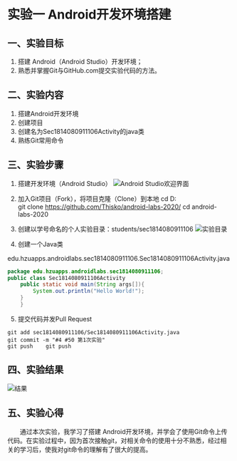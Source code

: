 # 实验一 Android开发环境搭建

## 一、实验目标

1. 搭建 Android（Android Studio）开发环境；
2. 熟悉并掌握Git与GitHub.com提交实验代码的方法。


## 二、实验内容
1. 搭建Android开发环境
2. 创建项目
3. 创建名为Sec1814080911106Activity的java类
4. 熟练Git常用命令


## 三、实验步骤
1. 搭建开发环境（Android Studio）
![Android Studio欢迎界面](https://github.com/18cs06/android-labs-2020/blob/master/students/sec1814080911106/Android%20%E5%BC%80%E5%8F%91%E7%8E%AF%E5%A2%83.png)

2. 加入Git项目（Fork），将项目克隆（Clone）到本地
cd D:\
git clone https://github.com/Thisko/android-labs-2020/
cd android-labs-2020 

3. 创建以学号命名的个人实验目录：students/sec1814080911106
![实验目录](https://github.com/18cs06/android-labs-2020/blob/master/students/sec1814080911106/%E5%AE%9E%E9%AA%8C%E7%9B%AE%E5%BD%95.png)

4. 创建一个Java类

edu.hzuapps.androidlabs.sec1814080911106.Sec1814080911106Activity.java
```java
package edu.hzuapps.androidlabs.sec1814080911106;
public class Sec1814080911106Activity
	public static void main(String args[]){
		System.out.println("Hello World!");	
	}
	}
```

5. 提交代码并发Pull Request
```shell
git add sec1814080911106/Sec1814080911106Activity.java
git commit -m "#4 #50 第1次实验"
git push	git push
```


## 四、实验结果
![结果](https://github.com/18cs06/android-labs-2020/blob/master/students/sec1814080911106/%E5%AE%9E%E9%AA%8C1%E6%88%AA%E5%9B%BE.png)


## 五、实验心得
　　通过本次实验，我学习了搭建 Android开发环境，并学会了使用Git命令上传代码。在实验过程中，因为首次接触git，对相关命令的使用十分不熟悉，经过相关的学习后，使我对git命令的理解有了很大的提高。
